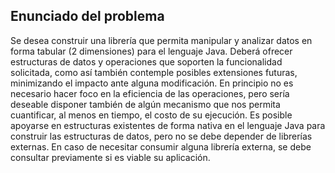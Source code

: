 ## Enunciado del problema

Se desea construir una librería que permita manipular y analizar datos en forma tabular (2 dimensiones) para el lenguaje Java. Deberá ofrecer estructuras de datos y operaciones que soporten la funcionalidad solicitada, como así también contemple posibles extensiones futuras, minimizando el impacto ante alguna modificación. En principio no es necesario hacer foco en la eficiencia de las operaciones, pero sería deseable disponer también de algún mecanismo que nos permita cuantificar, al menos en tiempo, el costo de su ejecución. Es posible apoyarse en estructuras existentes de forma nativa en el lenguaje Java para construir las estructuras de datos, pero no se debe depender de librerías externas. En caso de necesitar consumir alguna librería externa, se debe consultar previamente si es viable su aplicación.